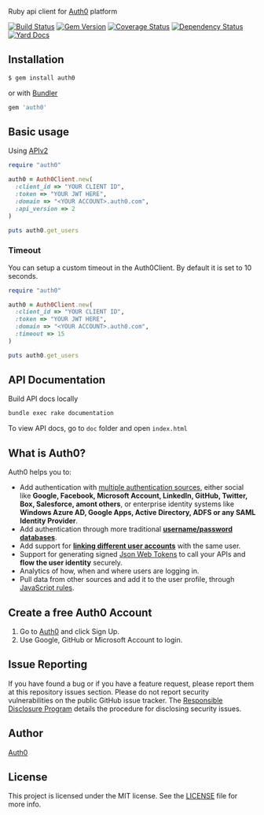 Ruby api client for [Auth0](https://auth0.com) platform

[![Build Status](https://travis-ci.org/auth0/ruby-auth0.svg?branch=master)](https://travis-ci.org/auth0/ruby-auth0)
[![Gem Version](https://badge.fury.io/rb/auth0.svg)](http://badge.fury.io/rb/auth0)
[![Coverage Status](https://coveralls.io/repos/auth0/ruby-auth0/badge.svg?branch=master)](https://coveralls.io/r/auth0/ruby-auth0?branch=master)
[![Dependency Status](https://gemnasium.com/auth0/ruby-auth0.svg)](https://gemnasium.com/auth0/ruby-auth0)
[![Yard Docs](http://img.shields.io/badge/yard-docs-blue.svg)](http://www.rubydoc.info/github/auth0/ruby-auth0/master/frames)

## Installation

``` bash
$ gem install auth0
```

or with [Bundler](http://bundler.io)

```ruby
gem 'auth0'
```

## Basic usage

Using [APIv2](https://auth0.com/docs/api/v2)

```ruby
require "auth0"

auth0 = Auth0Client.new(
  :client_id => "YOUR CLIENT ID",
  :token => "YOUR JWT HERE",
  :domain => "<YOUR ACCOUNT>.auth0.com",
  :api_version => 2
)

puts auth0.get_users
```

### Timeout
You can setup a custom timeout in the Auth0Client. By default it is set to 10 seconds.

```ruby
require "auth0"

auth0 = Auth0Client.new(
  :client_id => "YOUR CLIENT ID",
  :token => "YOUR JWT HERE",
  :domain => "<YOUR ACCOUNT>.auth0.com",
  :timeout => 15
)

puts auth0.get_users
```

## API Documentation

Build API docs locally

``` bash
bundle exec rake documentation
```

To view API docs, go to `doc` folder and open `index.html`

## What is Auth0?

Auth0 helps you to:

* Add authentication with [multiple authentication sources](https://docs.auth0.com/identityproviders), either social like **Google, Facebook, Microsoft Account, LinkedIn, GitHub, Twitter, Box, Salesforce, amont others**, or enterprise identity systems like **Windows Azure AD, Google Apps, Active Directory, ADFS or any SAML Identity Provider**.
* Add authentication through more traditional **[username/password databases](https://docs.auth0.com/mysql-connection-tutorial)**.
* Add support for **[linking different user accounts](https://docs.auth0.com/link-accounts)** with the same user.
* Support for generating signed [Json Web Tokens](https://docs.auth0.com/jwt) to call your APIs and **flow the user identity** securely.
* Analytics of how, when and where users are logging in.
* Pull data from other sources and add it to the user profile, through [JavaScript rules](https://docs.auth0.com/rules).

## Create a free Auth0 Account

1. Go to [Auth0](https://auth0.com) and click Sign Up.
2. Use Google, GitHub or Microsoft Account to login.

## Issue Reporting

If you have found a bug or if you have a feature request, please report them at this repository issues section. Please do not report security vulnerabilities on the public GitHub issue tracker. The [Responsible Disclosure Program](https://auth0.com/whitehat) details the procedure for disclosing security issues.

## Author

[Auth0](https://auth0.com)

## License

This project is licensed under the MIT license. See the [LICENSE](LICENSE) file for more info.
